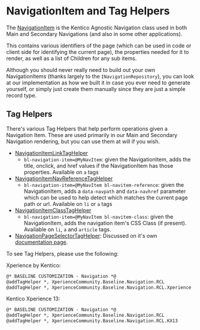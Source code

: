 # NavigationItem and Tag Helpers

The [NavigationItem](../../src/Navigation/Navigation.Models/Models/NavigationItem.cs) is the Kentico Agnostic Navigation class used in both Main and Secondary Navigations (and also in some other applications).

This contains various identifiers of the page (which can be used in code or client side for identifying the current page), the properties needed for it to render, as well as a list of Children for any sub items.

Although you should never really need to build out your own NavigationItems (thanks largely to the `INavigationRepository`), you can look at our implementation as how we built it in case you ever need to generate yourself, or simply just create them manually since they are just a simple record type.

## Tag Helpers

There's various Tag Helpers that help perform operations given a Navigation Item.  These are used primarily in our Main and Secondary Navigation rendering, but you can use them at will if you wish.

- [NavigationItemLinkTagHelper](../../src/Navigation/Navigation.RCL/TagHelpers/NavigationItemTagHelpers.cs)
  - `bl-navigation-item=@MyNavItem`: given the NavigationItem, adds the title, onclick, and href values if the NavigationItem has those properties.  Available on `a` tags
- [NavigationItemNavReferenceTagHelper](../../src/Navigation/Navigation.RCL/TagHelpers/NavigationItemTagHelpers.cs)
  - `bl-navigation-item=@MyNavItem bl-navitem-reference`: given the NavigationItem, adds a `data-navpath` and `data-navhref` parameter which can be used to help detect which matches the current page path or url.  Available on `li` or `a` tags
- [NavigationItemClassTagHelper](../../src/Navigation/Navigation.RCL/TagHelpers/NavigationItemTagHelpers.cs)
  - `bl-navigation-item=@MyNavItem bl-navitem-class`: given the NavigationItem, adds the navigation item's CSS Class (if present).  Available on `li`, `a` and `article` tags.
- [NavigationPageSelectorTagHelper](../../src/Navigation/Navigation.RCL/TagHelpers/NavigationItemClassTagHelper.cs): Discussed on it's own [documentation page](navigation-current-page).

To see Tag Helpers, please use the following:

Xperience by Kentico:

```html
@* BASELINE CUSTOMIZATION - Navigation *@
@addTagHelper *, XperienceCommunity.Baseline.Navigation.RCL
@addTagHelper *, XperienceCommunity.Baseline.Navigation.RCL.Xperience
```

Kentico Xperience 13:
```html
@* BASELINE CUSTOMIZATION - Navigation *@
@addTagHelper *, XperienceCommunity.Baseline.Navigation.RCL
@addTagHelper *, XperienceCommunity.Baseline.Navigation.RCL.KX13
```